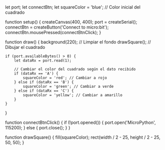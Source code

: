 let port;
let connectBtn;
let squareColor = 'blue'; // Color inicial del cuadrado

function setup() {
    createCanvas(400, 400);
    port = createSerial();
    connectBtn = createButton('Connect to micro:bit');
    connectBtn.mousePressed(connectBtnClick);
}

function draw() {
    background(220); // Limpiar el fondo
    drawSquare(); // Dibujar el cuadrado

    if (port.availableBytes() > 0) {
        let dataRx = port.read(1);
        
        // Cambiar el color del cuadrado según el dato recibido
        if (dataRx == 'A') {
            squareColor = 'red'; // Cambiar a rojo
        } else if (dataRx == 'B') {
            squareColor = 'green'; // Cambiar a verde
        } else if (dataRx == 'C') {
            squareColor = 'yellow'; // Cambiar a amarillo
        }
    }
}

function connectBtnClick() {
    if (!port.opened()) {
        port.open('MicroPython', 115200);
    } else {
        port.close();
    }
}

function drawSquare() {
    fill(squareColor); 
    rect(width / 2 - 25, height / 2 - 25, 50, 50); 
}
